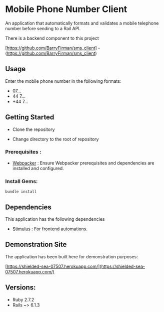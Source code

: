 # Mobile Phone Number Client
An application that automatically formats and validates a mobile telephone number before sending to a Rail API.

There is a backend component to this project

[https://github.com/BarryFirman/sms_client] - (https://github.com/BarryFirman/sms_client)

## Usage
Enter the mobile phone number in the following formats:
- 07...
- 44 7...
- +44 7...

## Getting Started
- Clone the repository

- Change directory to the root of repository

### Prerequisites :

- [Webpacker](https://github.com/rails/webpacker) : Ensure Webpacker prerequisites and dependencies are installed and configured.


### Install Gems:

`bundle install`

## Dependencies
This application has the following dependencies

- [Stimulus](https://stimulus.hotwire.dev/handbook/hello-stimulus) : For frontend automations.


## Demonstration Site
The application has been built here for demonstration purposes:

[https://shielded-sea-07507.herokuapp.com/](https://shielded-sea-07507.herokuapp.com/)

## Versions:
- Ruby 2.7.2
- Rails ~> 6.1.3